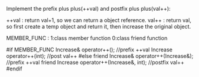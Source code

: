Implement the prefix plus plus(++val) and postfix plus plus(val++):

++val : return val+1, so we can return a object reference.
val++ : return val, so first create a temp object and return it, then increase the original object.

MEMBER_FUNC : 1:class member function
              0:class friend function

#if MEMBER_FUNC
  Increase& operator++(); //prefix  ++val
  Increase operator++(int);  //post val++
#else
  friend Increase& operator++(Increase&);  //prefix ++val
  friend Increase operator++(Increase&, int); //postfix val++
#endif

